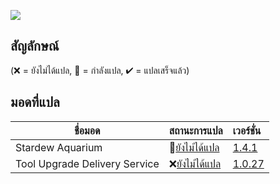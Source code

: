 ![](https://cdn.discordapp.com/attachments/916320986784202762/916321029675167744/SeekPng.com_stardew-valley-png_2197974.png)
## สัญลักษณ์

(❌ = ยังไม่ได้แปล, 📝 = กำลังแปล, ✔ = แปลเสร็จแล้ว)

## มอดที่แปล
 ชื่อมอด                            | สถานะการแปล                                                 | เวอร์ชั่น  
--------------------------------- | :------------------------------------------------------------- | :-------------------------------------------------------------
Stardew Aquarium | 📝[ยังไม่ได้แปล](StardewAquarium/) | [1.4.1](https://www.nexusmods.com/stardewvalley/mods/6372)
 Tool Upgrade Delivery Service | ❌[ยังไม่ได้แปล](Tool%20Upgrade%20Delivery%20Service/) | [1.0.27](https://www.nexusmods.com/stardewvalley/mods/6830?tab=description)
